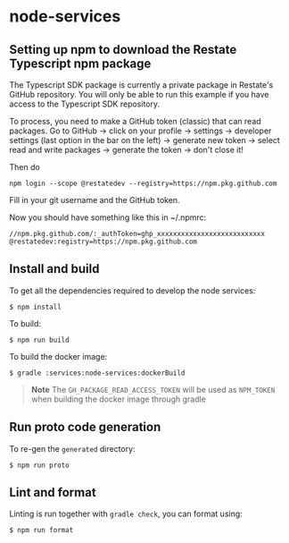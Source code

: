 # node-services

## Setting up npm to download the Restate Typescript npm package

The Typescript SDK package is currently a private package in Restate's GitHub repository.
You will only be able to run this example if you have access to the Typescript SDK repository.

To process, you need to make a GitHub token (classic) that can read packages.
Go to GitHub -> click on your profile -> settings -> developer settings (last option in the bar on the left)
-> generate new token -> select read and write packages -> generate the token -> don't close it!

Then do

    npm login --scope @restatedev --registry=https://npm.pkg.github.com

Fill in your git username and the GitHub token.

Now you should have something like this in ~/.npmrc:

    //npm.pkg.github.com/:_authToken=ghp_xxxxxxxxxxxxxxxxxxxxxxxxxxx
    @restatedev:registry=https://npm.pkg.github.com

## Install and build

To get all the dependencies required to develop the node services:

```shell
$ npm install
```

To build:

```shell
$ npm run build
```

To build the docker image:

```shell
$ gradle :services:node-services:dockerBuild
```

> **Note**
> The `GH_PACKAGE_READ_ACCESS_TOKEN` will be used as `NPM_TOKEN` when building the docker image through gradle

## Run proto code generation

To re-gen the `generated` directory:

```shell
$ npm run proto
```

## Lint and format

Linting is run together with `gradle check`, you can format using:

```shell
$ npm run format
```
